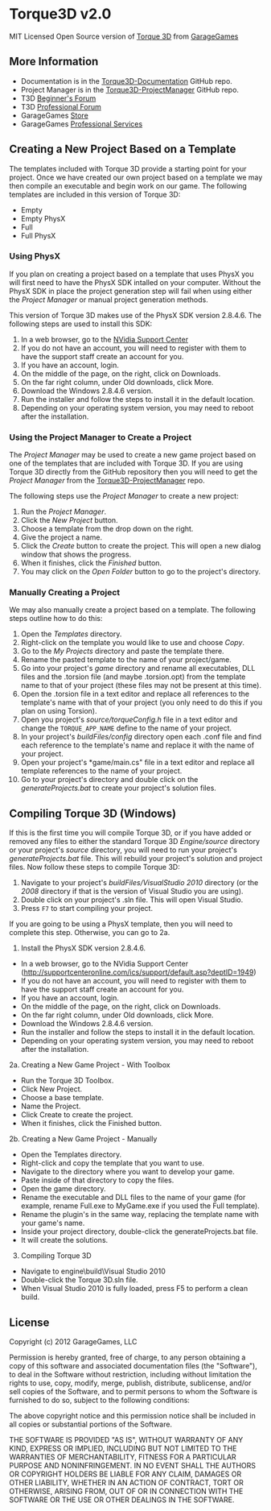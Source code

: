 Torque3D v2.0
=============

MIT Licensed Open Source version of [Torque 3D](http://www.garagegames.com/products/torque-3d) from [GarageGames](http://www.garagegames.com)

More Information
----------------

* Documentation is in the [Torque3D-Documentation](https://github.com/GarageGames/Torque3D-Documentation) GitHub repo.
* Project Manager is in the [Torque3D-ProjectManager](https://github.com/GarageGames/Torque3D-ProjectManager) GitHub repo.
* T3D [Beginner's Forum](http://www.garagegames.com/community/forums/73)
* T3D [Professional Forum](http://www.garagegames.com/community/forums/63)
* GarageGames [Store](http://www.garagegames.com/products)
* GarageGames [Professional Services](http://services.garagegames.com/)

Creating a New Project Based on a Template
------------------------------------------

The templates included with Torque 3D provide a starting point for your project.  Once we have created our own project based on a template we may then compile an executable and begin work on our game.  The following templates are included in this version of Torque 3D:

* Empty
* Empty PhysX
* Full
* Full PhysX

### Using PhysX ###

If you plan on creating a project based on a template that uses PhysX you will first need to have the PhysX SDK intalled on your computer.  Without the PhysX SDK in place the project generation step will fail when using either the *Project Manager* or manual project generation methods.

This version of Torque 3D makes use of the PhysX SDK version 2.8.4.6.  The following steps are used to install this SDK:

1. In a web browser, go to the [NVidia Support Center](http://supportcenteronline.com/ics/support/default.asp?deptID=1949)
2. If you do not have an account, you will need to register with them to have the support staff create an account for you.
3. If you have an account, login.
4. On the middle of the page, on the right, click on Downloads.
5. On the far right column, under Old downloads, click More.
6. Download the Windows 2.8.4.6 version.
7. Run the installer and follow the steps to install it in the default location.
8. Depending on your operating system version, you may need to reboot after the installation.

### Using the Project Manager to Create a Project ###

The *Project Manager* may be used to create a new game project based on one of the templates that are included with Torque 3D.  If you are using Torque 3D directly from the GitHub repository then you will need to get the *Project Manager* from the [Torque3D-ProjectManager](https://github.com/GarageGames/Torque3D-ProjectManager) repo.

The following steps use the *Project Manager* to create a new project:

1. Run the *Project Manager*.
2. Click the *New Project* button.
3. Choose a template from the drop down on the right.
4. Give the project a name.
5. Click the *Create* button to create the project.  This will open a new dialog window that shows the progress.
6. When it finishes, click the *Finished* button.
7. You may click on the *Open Folder* button to go to the project's directory.

### Manually Creating a Project ###

We may also manually create a project based on a template.  The following steps outline how to do this:

1. Open the *Templates* directory.
2. Right-click on the template you would like to use and choose *Copy*.
3. Go to the *My Projects* directory and paste the template there.
4. Rename the pasted template to the name of your project/game.
5. Go into your project's *game* directory and rename all executables, DLL files and the .torsion file (and maybe .torsion.opt) from the template name to that of your project (these files may not be present at this time).
6. Open the .torsion file in a text editor and replace all references to the template's name with that of your project (you only need to do this if you plan on using Torsion).
7. Open you project's *source/torqueConfig.h* file in a text editor and change the `TORQUE_APP_NAME` define to the name of your project.
8. In your project's *buildFiles/config* directory open each .conf file and find each reference to the template's name and replace it with the name of your project.
9. Open your project's *game/main.cs" file in a text editor and replace all template references to the name of your project.
10. Go to your project's directory and double click on the *generateProjects.bat* to create your project's solution files.

Compiling Torque 3D (Windows)
-----------------------------
If this is the first time you will compile Torque 3D, or if you have added or removed any files to either the standard Torque 3D *Engine/source* directory or your project's *source* directory, you will need to run your project's *generateProjects.bat* file.  This will rebuild your project's solution and project files.  Now follow these steps to compile Torque 3D:

1. Navigate to your project's *buildFiles/VisualStudio 2010* directory (or the *2008* directory if that is the version of Visual Studio you are using).
2. Double click on your project's .sln file.  This will open Visual Studio.
3. Press `F7` to start compiling your project.




If you are going to be using a PhysX template, then you will need to complete this step. Otherwise, you can go to 2a.

1. Install the PhysX SDK version 2.8.4.6.  
  * In a web browser, go to the NVidia Support Center (http://supportcenteronline.com/ics/support/default.asp?deptID=1949)
  * If you do not have an account, you will need to register with them to have the support staff create an account for you.
  * If you have an account, login.
  * On the middle of the page, on the right, click on Downloads.
  * On the far right column, under Old downloads, click More.
  * Download the Windows 2.8.4.6 version.
  * Run the installer and follow the steps to install it in the default location.
  * Depending on your operating system version, you may need to reboot after the installation.

2a. Creating a New Game Project - With Toolbox
  * Run the Torque 3D Toolbox.
  * Click New Project.
  * Choose a base template.
  * Name the Project.
  * Click Create to create the project.
  * When it finishes, click the Finished button.

2b. Creating a New Game Project - Manually
  * Open the Templates directory.
  * Right-click and copy the template that you want to use.
  * Navigate to the directory where you want to develop your game.
  * Paste inside of that directory to copy the files.
  * Open the game directory.
  * Rename the executable and DLL files to the name of your game (for example, rename Full.exe to MyGame.exe if you used the Full template).
  * Rename the plugin's in the same way, replacing the template name with your game's name.
  * Inside your project directory, double-click the generateProjects.bat file.
  * It will create the solutions.
 
3. Compiling Torque 3D
  * Navigate to engine\build\Visual Studio 2010
  * Double-click the Torque 3D.sln file.
  * When Visual Studio 2010 is fully loaded, press F5 to perform a clean build.

License
-------

Copyright (c) 2012 GarageGames, LLC

Permission is hereby granted, free of charge, to any person obtaining a copy
of this software and associated documentation files (the "Software"), to
deal in the Software without restriction, including without limitation the
rights to use, copy, modify, merge, publish, distribute, sublicense, and/or
sell copies of the Software, and to permit persons to whom the Software is
furnished to do so, subject to the following conditions:

The above copyright notice and this permission notice shall be included in
all copies or substantial portions of the Software.

THE SOFTWARE IS PROVIDED "AS IS", WITHOUT WARRANTY OF ANY KIND, EXPRESS OR
IMPLIED, INCLUDING BUT NOT LIMITED TO THE WARRANTIES OF MERCHANTABILITY,
FITNESS FOR A PARTICULAR PURPOSE AND NONINFRINGEMENT. IN NO EVENT SHALL THE
AUTHORS OR COPYRIGHT HOLDERS BE LIABLE FOR ANY CLAIM, DAMAGES OR OTHER
LIABILITY, WHETHER IN AN ACTION OF CONTRACT, TORT OR OTHERWISE, ARISING
FROM, OUT OF OR IN CONNECTION WITH THE SOFTWARE OR THE USE OR OTHER DEALINGS
IN THE SOFTWARE.
